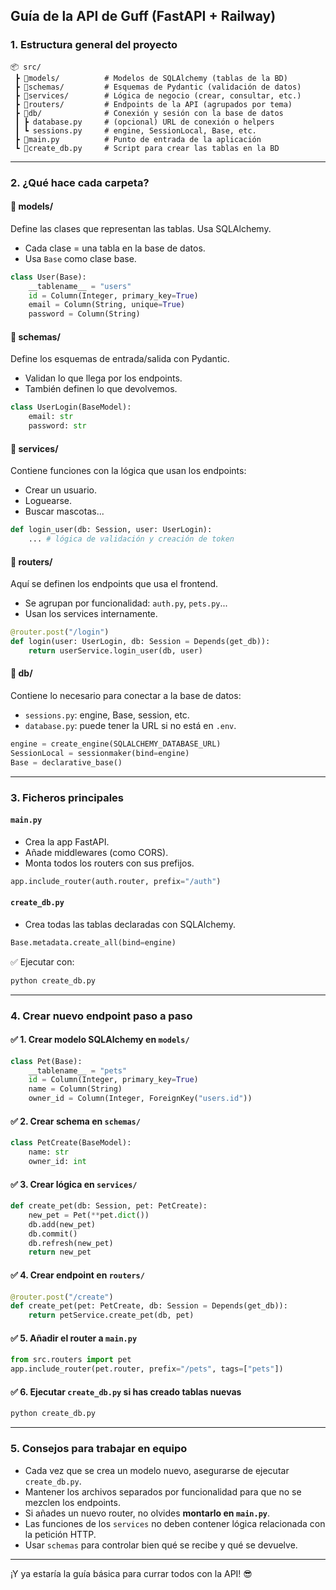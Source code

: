 ## Guía de la API de Guff (FastAPI + Railway)

### 1. Estructura general del proyecto

```
📦 src/
 ┣ 📂models/          # Modelos de SQLAlchemy (tablas de la BD)
 ┣ 📂schemas/         # Esquemas de Pydantic (validación de datos)
 ┣ 📂services/        # Lógica de negocio (crear, consultar, etc.)
 ┣ 📂routers/         # Endpoints de la API (agrupados por tema)
 ┣ 📂db/              # Conexión y sesión con la base de datos
 ┃ ┣ database.py     # (opcional) URL de conexión o helpers
 ┃ ┗ sessions.py     # engine, SessionLocal, Base, etc.
 ┣ 📄main.py          # Punto de entrada de la aplicación
 ┗ 📄create_db.py     # Script para crear las tablas en la BD
```

---

### 2. ¿Qué hace cada carpeta?

#### 📂 models/
Define las clases que representan las tablas. Usa SQLAlchemy.

- Cada clase = una tabla en la base de datos.
- Usa `Base` como clase base.

```python
class User(Base):
    __tablename__ = "users"
    id = Column(Integer, primary_key=True)
    email = Column(String, unique=True)
    password = Column(String)
```

#### 📂 schemas/
Define los esquemas de entrada/salida con Pydantic.

- Validan lo que llega por los endpoints.
- También definen lo que devolvemos.

```python
class UserLogin(BaseModel):
    email: str
    password: str
```

#### 📂 services/
Contiene funciones con la lógica que usan los endpoints:

- Crear un usuario.
- Loguearse.
- Buscar mascotas...

```python
def login_user(db: Session, user: UserLogin):
    ... # lógica de validación y creación de token
```

#### 📂 routers/
Aquí se definen los endpoints que usa el frontend.

- Se agrupan por funcionalidad: `auth.py`, `pets.py`...
- Usan los services internamente.

```python
@router.post("/login")
def login(user: UserLogin, db: Session = Depends(get_db)):
    return userService.login_user(db, user)
```

#### 📂 db/
Contiene lo necesario para conectar a la base de datos:

- `sessions.py`: engine, Base, session, etc.
- `database.py`: puede tener la URL si no está en `.env`.

```python
engine = create_engine(SQLALCHEMY_DATABASE_URL)
SessionLocal = sessionmaker(bind=engine)
Base = declarative_base()
```

---

### 3. Ficheros principales

#### `main.py`
- Crea la app FastAPI.
- Añade middlewares (como CORS).
- Monta todos los routers con sus prefijos.

```python
app.include_router(auth.router, prefix="/auth")
```

#### `create_db.py`
- Crea todas las tablas declaradas con SQLAlchemy.

```python
Base.metadata.create_all(bind=engine)
```

✅ Ejecutar con:
```bash
python create_db.py
```

---

### 4. Crear nuevo endpoint paso a paso

#### ✅ 1. Crear modelo SQLAlchemy en `models/`
```python
class Pet(Base):
    __tablename__ = "pets"
    id = Column(Integer, primary_key=True)
    name = Column(String)
    owner_id = Column(Integer, ForeignKey("users.id"))
```

#### ✅ 2. Crear schema en `schemas/`
```python
class PetCreate(BaseModel):
    name: str
    owner_id: int
```

#### ✅ 3. Crear lógica en `services/`
```python
def create_pet(db: Session, pet: PetCreate):
    new_pet = Pet(**pet.dict())
    db.add(new_pet)
    db.commit()
    db.refresh(new_pet)
    return new_pet
```

#### ✅ 4. Crear endpoint en `routers/`
```python
@router.post("/create")
def create_pet(pet: PetCreate, db: Session = Depends(get_db)):
    return petService.create_pet(db, pet)
```

#### ✅ 5. Añadir el router a `main.py`
```python
from src.routers import pet
app.include_router(pet.router, prefix="/pets", tags=["pets"])
```

#### ✅ 6. Ejecutar `create_db.py` si has creado tablas nuevas
```bash
python create_db.py
```

---

### 5. Consejos para trabajar en equipo

- Cada vez que se crea un modelo nuevo, asegurarse de ejecutar `create_db.py`.
- Mantener los archivos separados por funcionalidad para que no se mezclen los endpoints.
- Si añades un nuevo router, no olvides **montarlo en `main.py`**.
- Las funciones de los `services` no deben contener lógica relacionada con la petición HTTP.
- Usar `schemas` para controlar bien qué se recibe y qué se devuelve.

---

¡Y ya estaría la guía básica para currar todos con la API! 😎

